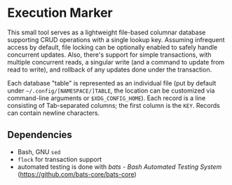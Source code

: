 # Execution Marker

This small tool serves as a lightweight file-based columnar database supporting CRUD operations with a single lookup key. Assuming infrequent access by default, file locking can be optionally enabled to safely handle concurrent updates. Also, there's support for simple transactions, with multiple concurrent reads, a singular write (and a command to update from read to write), and rollback of any updates done under the transaction.

Each database "table" is represented as an individual file (put by default under `~/.config/[NAMESPACE/]TABLE`, the location can be customized via command-line arguments or `$XDG_CONFIG_HOME`). Each record is a line consisting of Tab-separated columns; the first column is the `KEY`. Records can contain newline characters.

## Dependencies

* Bash, GNU `sed`
* `flock` for transaction support
* automated testing is done with _bats - Bash Automated Testing System_ (https://github.com/bats-core/bats-core)
